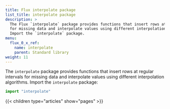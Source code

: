```yaml
---
title: Flux interpolate package
list_title: interpolate package
description: >
  The Flux `interpolate` package provides functions that insert rows at regular intervals
  for missing data and interpolate values using different interpolation algorithms.
  Import the `interpolate` package.
menu:
  flux_0_x_ref:
    name: interpolate
    parent: Standard library
weight: 11
---
```


The `interpolate` package provides functions that insert rows at regular intervals
for missing data and interpolate values using different interpolation algorithms.
Import the `interpolate` package:

```js
import "interpolate"
```

{{< children type="articles" show="pages" >}}
